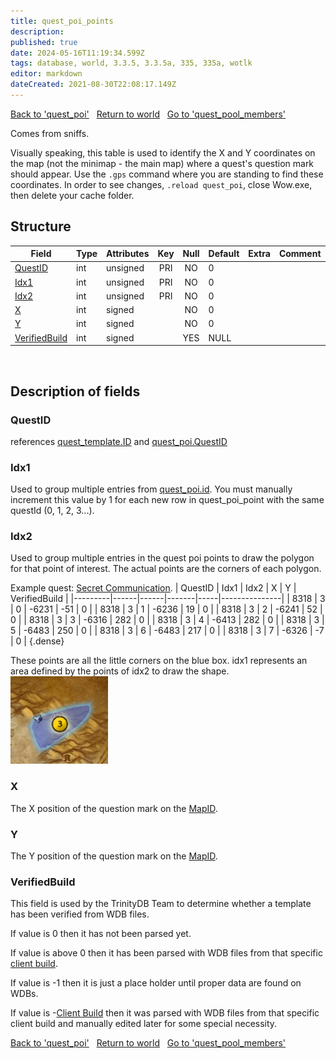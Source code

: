 ```yaml
---
title: quest_poi_points
description: 
published: true
date: 2024-05-16T11:19:34.599Z
tags: database, world, 3.3.5, 3.3.5a, 335, 335a, wotlk
editor: markdown
dateCreated: 2021-08-30T22:08:17.149Z
---
```


<a href="https://trinitycore.info/en/database/335/world/quest_poi" class="mt-5 v-btn v-btn--depressed v-btn--flat v-btn--outlined theme--light v-size--default darkblue--text text--lighten-3"><span class="v-btn__content"><i aria-hidden="true" class="v-icon notranslate v-icon--left mdi mdi-arrow-left theme--light"></i><span>Back to 'quest_poi'</span></span></a>&nbsp;&nbsp;&nbsp;<a href="https://trinitycore.info/en/database/335/world/home" class="mt-5 v-btn v-btn--depressed v-btn--flat v-btn--outlined theme--light v-size--default darkblue--text text--lighten-3"><span class="v-btn__content"><i aria-hidden="true" class="v-icon notranslate v-icon--left mdi mdi-home-outline theme--light"></i><span>Return to world</span></span></a>&nbsp;&nbsp;&nbsp;<a href="https://trinitycore.info/en/database/335/world/quest_pool_members" class="mt-5 v-btn v-btn--depressed v-btn--flat v-btn--outlined theme--light v-size--default darkblue--text text--lighten-3"><span class="v-btn__content"><span>Go to 'quest_pool_members'</span><i aria-hidden="true" class="v-icon notranslate v-icon--right mdi mdi-arrow-right theme--light"></i></span></a>

Comes from sniffs. 

Visually speaking, this table is used to identify the X and Y coordinates on the map (not the minimap - the main map) where a quest's question mark should appear. Use the `.gps` command where you are standing to find these coordinates. In order to see changes, `.reload quest_poi`, close Wow.exe, then delete your cache folder.

## Structure

| Field | Type | Attributes | Key | Null | Default | Extra | Comment |
| --- | --- | --- | :---: | :---: | --- | --- | --- |
| [QuestID](#questid) | int | unsigned | PRI | NO | 0 |  |  |
| [Idx1](#idx1) | int | unsigned | PRI | NO | 0 |  |  |
| [Idx2](#idx2) | int | unsigned | PRI | NO | 0 |  |  |
| [X](#x) | int | signed |  | NO | 0 |  |  |
| [Y](#y) | int | signed |  | NO | 0 |  |  |
| [VerifiedBuild](#verifiedbuild) | int | signed |  | YES | NULL |  |  |
&nbsp;
## Description of fields

### QuestID
references [quest_template.ID](../world/quest_template#id) and [quest_poi.QuestID](../world/quest_poi#questid)
&nbsp;

### Idx1
Used to group multiple entries from [quest_poi.id](../world/quest_poi#id). You must manually increment this value by 1 for each new row in quest_poi_point with the same questId (0, 1, 2, 3...).
&nbsp;

### Idx2
Used to group multiple entries in the quest poi points to draw the polygon for that point of interest. The actual points are the corners of each polygon.

Example quest: [Secret Communication](https://aowow.trinitycore.info/?quest=8318).
| QuestID | Idx1 | Idx2 | X     | Y   | VerifiedBuild |
|---------|------|------|-------|-----|---------------|
|    8318 |    3 |    0 | -6231 | -51 |             0 |
|    8318 |    3 |    1 | -6236 |  19 |             0 |
|    8318 |    3 |    2 | -6241 |  52 |             0 |
|    8318 |    3 |    3 | -6316 | 282 |             0 |
|    8318 |    3 |    4 | -6413 | 282 |             0 |
|    8318 |    3 |    5 | -6483 | 250 |             0 |
|    8318 |    3 |    6 | -6483 | 217 |             0 |
|    8318 |    3 |    7 | -6326 |  -7 |             0 |
{.dense}

These points are all the little corners on the blue box. idx1 represents an area defined by the points of idx2 to draw the shape.
![quest_poi.png](/quest_poi.png)
&nbsp;

### X
The X position of the question mark on the [MapID](../world/quest_poi#mapid).
&nbsp;

### Y
The Y position of the question mark on the [MapID](../world/quest_poi#mapid).
&nbsp;

### VerifiedBuild
This field is used by the TrinityDB Team to determine whether a template has been verified from WDB files.

If value is 0 then it has not been parsed yet.

If value is above 0 then it has been parsed with WDB files from that specific [client build](/en/database/335/auth/realmlist#gamebuild).

If value is -1 then it is just a place holder until proper data are found on WDBs.

If value is -[Client Build](/en/database/335/auth/realmlist#gamebuild) then it was parsed with WDB files from that specific client build and manually edited later for some special necessity.
&nbsp;

<a href="https://trinitycore.info/en/database/335/world/quest_poi" class="mt-5 v-btn v-btn--depressed v-btn--flat v-btn--outlined theme--light v-size--default darkblue--text text--lighten-3"><span class="v-btn__content"><i aria-hidden="true" class="v-icon notranslate v-icon--left mdi mdi-arrow-left theme--light"></i><span>Back to 'quest_poi'</span></span></a>&nbsp;&nbsp;&nbsp;<a href="https://trinitycore.info/en/database/335/world/home" class="mt-5 v-btn v-btn--depressed v-btn--flat v-btn--outlined theme--light v-size--default darkblue--text text--lighten-3"><span class="v-btn__content"><i aria-hidden="true" class="v-icon notranslate v-icon--left mdi mdi-home-outline theme--light"></i><span>Return to world</span></span></a>&nbsp;&nbsp;&nbsp;<a href="https://trinitycore.info/en/database/335/world/quest_pool_members" class="mt-5 v-btn v-btn--depressed v-btn--flat v-btn--outlined theme--light v-size--default darkblue--text text--lighten-3"><span class="v-btn__content"><span>Go to 'quest_pool_members'</span><i aria-hidden="true" class="v-icon notranslate v-icon--right mdi mdi-arrow-right theme--light"></i></span></a>
